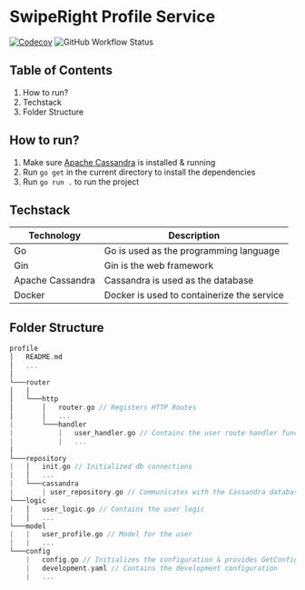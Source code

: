 # SwipeRight Profile Service

<a href="https://app.codecov.io/gh/Luka-Spa/SwipeRight">![Codecov](https://img.shields.io/codecov/c/github/Luka-Spa/SwipeRight?style=flat-square)</a>
![GitHub Workflow Status](https://img.shields.io/github/workflow/status/Luka-Spa/SwipeRight/Go?style=flat-square&link=https://app.codecov.io/gh/Luka-Spa/SwipeRight)

## Table of Contents

1. How to run?
2. Techstack
3. Folder Structure

## How to run?

1. Make sure [Apache Cassandra](https://cassandra.apache.org/_/index.html) is installed & running
2. Run `go get` in the current directory to install the dependencies
3. Run `go run .` to run the project

## Techstack

| Technology       | Description                                |
| ---------------- | ------------------------------------------ |
| Go               | Go is used as the programming language     |
| Gin              | Gin is the web framework                   |
| Apache Cassandra | Cassandra is used as the database          |
| Docker           | Docker is used to containerize the service |

## Folder Structure

```c++
profile
│   README.md
│   ...
│
└───router
│   │
│   └───http
│       │   router.go // Registers HTTP Routes
│       │   ...
|       └───handler
|           |   user_handler.go // Contains the user route handler functions
|           |   ...
│
└───repository
|   │   init.go // Initialized db connections
|   │   ...
|   └───cassandra
|       | user_repository.go // Communicates with the Cassandra database
└───logic
|   │   user_logic.go // Contains the user logic
|   │   ...
└───model
|   |   user_profile.go // Model for the user
|   |   ...
└───config
    |   config.go // Initializes the configuration & provides GetConfig function
    |   development.yaml // Contains the development configuration
    |   ...
```
